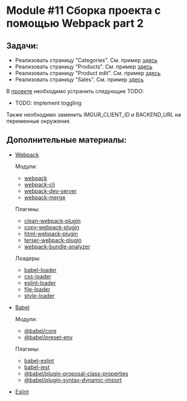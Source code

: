 # Module #11 Сборка проекта с помощью Webpack part 2

## Задачи:

* Реализовать страницу "Categories". См. пример [здесь](http://course-js.javascript.ru/categories)
* Реализовать страницу "Products". См. пример [здесь](http://course-js.javascript.ru/products)
* Реализовать страницу "Product edit". См. пример [здесь](http://course-js.javascript.ru/products/101-planset-lenovo-yt3-x90l-64-gb-3g-lte-cernyj)
* Реализовать страницу "Sales". См. пример [здесь](http://course-js.javascript.ru/sales)

В [проекте]() необходимо устранить следующие TODO:

*  TODO: implement toggling  

Также необходимо заменить IMGUR_CLIENT_ID и BACKEND_URL на переменные окружения.

## Дополнительные материалы:

* [Webpack](https://webpack.js.org/)

    Модули:
    * [webpack]()
    * [webpack-cli]()
    * [webpack-dev-server]()
    * [webpack-merge]()
    
    Плагины:
    * [clean-webpack-plugin]()
    * [copy-webpack-plugin]()
    * [html-webpack-plugin]()
    * [terser-webpack-plugin]()
    * [webpack-bundle-analyzer]()
    
    Лоадеры:
    * [babel-loader]()
    * [css-loader]()
    * [eslint-loader]()
    * [file-loader]()
    * [style-loader]()
    
* [Babel](https://babeljs.io/)

    Модули:
    * [@babel/core]()
    * [@babel/preset-env]()
    
    Плагины:
    * [babel-eslint]()
    * [babel-jest]()
    * [@babel/plugin-proposal-class-properties]()
    * [@babel/plugin-syntax-dynamic-import]()

* [Eslint](https://eslint.org/)
